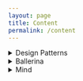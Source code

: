 ```yaml
---
layout: page
title: Content
permalink: /content
---
```


<details>
  <summary>Design Patterns</summary>

  <a href="https://isurunuwanthilaka.github.io/engineering/2020/04/22/design-patterns-intro">Introduction</a>
  <a href="https://isurunuwanthilaka.github.io/engineering/2020/04/27/singleton-patterns">Singleton Pattern</a>

</details>

<details>
  <summary>Ballerina</summary>

  <a href="https://isurunuwanthilaka.github.io/engineering/2020/05/15/ballerina-medium-connector">Ballerina connector for Medium</a>

</details>

<details>
  <summary>Mind</summary>

  <a href="https://isurunuwanthilaka.github.io/mind/2020/04/18/mind-engineering-part-1">Mind Engineering for Professionals | Part 1</a>

</details>
